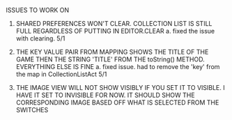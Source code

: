 ISSUES TO WORK ON
1. SHARED PREFERENCES WON'T CLEAR. COLLECTION LIST IS STILL FULL REGARDLESS
OF PUTTING IN EDITOR.CLEAR
    a. fixed the issue with clearing. 5/1

2. THE KEY VALUE PAIR FROM MAPPING SHOWS THE TITLE OF THE GAME THEN THE
STRING 'TITLE' FROM THE toString() METHOD. EVERYTHING ELSE IS FINE
    a. fixed issue. had to remove the 'key' from the map in CollectionListAct 5/1

3. THE IMAGE VIEW WILL NOT SHOW VISIBLY IF YOU SET IT TO VISIBLE. I HAVE IT SET TO INVISIBLE
FOR NOW. IT SHOULD SHOW THE CORRESPONDING IMAGE BASED OFF WHAT IS SELECTED FROM THE SWITCHES

